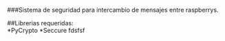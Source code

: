 ###Sistema de seguridad para intercambio de mensajes entre raspberrys.  

##Librerias requeridas:  
*PyCrypto
*Seccure
fdsfsf